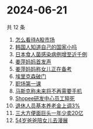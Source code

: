 # 2024-06-21

共 12 条

<!-- BEGIN ZHIHUSEARCH -->
<!-- 最后更新时间 Fri Jun 21 2024 13:18:29 GMT+0800 (China Standard Time) -->
1. [怎么看待A股市场](https://www.zhihu.com/search?q=怎么看待A股市场)
1. [韩国人知道自己的国家小吗](https://www.zhihu.com/search?q=韩国人知道自己的国家小吗)
1. [日本食人菌感染病例增至近千例](https://www.zhihu.com/search?q=日本食人菌感染病例增至近千例)
1. [姜萍妈妈首发声](https://www.zhihu.com/search?q=姜萍妈妈首发声)
1. [姜萍妈妈称女儿正在备考](https://www.zhihu.com/search?q=姜萍妈妈称女儿正在备考)
1. [埃里克森破门](https://www.zhihu.com/search?q=埃里克森破门)
1. [职场第一课](https://www.zhihu.com/search?q=职场第一课)
1. [马斯克称未来将不再需要手机](https://www.zhihu.com/search?q=马斯克称未来将不再需要手机)
1. [Shopee研发中心员工猝死](https://www.zhihu.com/search?q=Shopee研发中心员工猝死)
1. [退休人员基本养老金上调3%](https://www.zhihu.com/search?q=退休人员基本养老金上调3%)
1. [三大方便面巨头一年少卖20亿](https://www.zhihu.com/search?q=三大方便面巨头一年少卖20亿)
1. [54岁爸爸陪女儿去漫展](https://www.zhihu.com/search?q=54岁爸爸陪女儿去漫展)
<!-- END ZHIHUSEARCH -->
